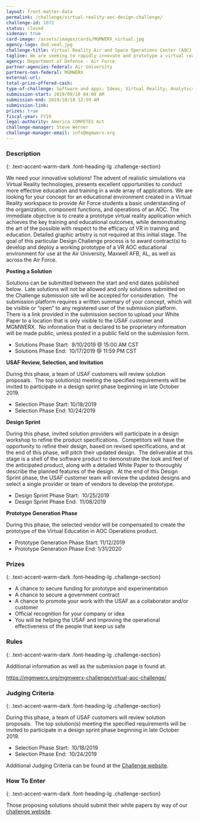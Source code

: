 ```yaml
---
layout: front-matter-data
permalink: /challenge/virtual-reality-aoc-design-challenge/
challenge-id: 1072
status: closed
sidenav: true
card-image: /assets/images/cards/MGMWERX_virtual.jpg
agency-logo: dod_seal.jpg
challenge-title: Virtual Reality Air and Space Operations Center (AOC) Design Challenge
tagline: We are seeking to rapidly innovate and prototype a virtual reality platform for providing education and training in the organization, functions, and operations of an Air & Space Operations Center (AOC).  
agency: Department of Defense - Air Force
partner-agencies-federal: Air University
partners-non-federal: MGMWERX
external-url:
total-prize-offered-cash:
type-of-challenge: Software and apps; Ideas; Virtual Reality; Analytics, Visualizations and algorithms; Scientific
submission-start: 2019/09/10 04:00 AM
submission-end: 2019/10/18 12:59 AM
submission-link:  
prizes: true
fiscal-year: FY19
legal-authority: America COMPETES Act
challenge-manager: Steve Werner
challenge-manager-email: info@mgmwerx.org
---
```




<!-- Description start -->
### Description
{: .text-accent-warm-dark .font-heading-lg .challenge-section}

<p>We need your innovative solutions! The advent of realistic simulations via Virtual Reality technologies, presents excellent opportunities to conduct more effective education and training in a wide array of applications. We are looking for your concept for an educational environment created in a Virtual Reality workspace to provide Air Force students a basic understanding of the organization, component functions, and operations of an AOC. The immediate objective is to create a prototype virtual reality application which achieves the key training and educational outcomes, while demonstrating the art of the possible with respect to the efficacy of VR in training and education. Detailed graphic artistry is not required at this initial stage. The goal of this particular Design Challenge process is to award contract(s) to develop and deploy a working prototype of a VR AOC educational environment for use at the Air University, Maxwell AFB, AL, as well as across the Air Force.</p>
<p><strong>Posting a Solution</strong></p>
<p>Solutions can be submitted between the start and end dates published below.&nbsp; Late solutions will not be allowed and only solutions submitted on the Challenge submission site will be accepted for consideration.&nbsp; The submission platform requires a written summary of your concept, which will be visible or &ldquo;open&rdquo; to any registered user of the submission platform.&nbsp; There is a link provided in the submission section to upload your White Paper to a location that is only visible to the USAF customer and MGMWERX.&nbsp; No information that is declared to be proprietary information will be made public, unless posted in a public field on the submission form.</p>
<ul>
<li>Solutions Phase Start:&nbsp; 9/10/2019 @ 15:00 AM CST</li>
<li>Solutions Phase End:&nbsp; 10/17/2019 @ 11:59 PM CST</li>
</ul>
<p><strong>USAF Review, Selection, and Invitation</strong></p>
<p>During this phase, a team of USAF customers will review solution proposals.&nbsp; The top solution(s) meeting the specified requirements will be invited to participate in a design sprint phase beginning in late October 2019.</p>
<ul>
<li>Selection Phase Start: 10/18/2019</li>
<li>Selection Phase End: 10/24/2019</li>
</ul>
<p><strong>Design Sprint</strong></p>
<p>During this phase, invited solution providers will participate in a design workshop to refine the product specifications.&nbsp; Competitors will have the opportunity to refine their design, based on revised specifications, and at the end of this phase, will pitch their updated design.&nbsp; The deliverable at this stage is a shell of the software product to demonstrate the look and feel of the anticipated product, along with a detailed White Paper to thoroughly describe the planned features of the design.&nbsp; At the end of this Design Sprint phase, the USAF customer team will review the updated designs and select a single provider or team of vendors to develop the prototype.</p>
<ul>
<li>Design Sprint Phase Start:&nbsp; 10/25/2019</li>
<li>Design Sprint Phase End:&nbsp; 11/08/2019</li>
</ul>
<p><strong>Prototype Generation Phase</strong></p>
<p>During this phase, the selected vendor will be compensated to create the prototype of the Virtual Education in AOC Operations product.</p>
<ul>
<li>Prototype Generation Phase Start: 11/12/2019</li>
<li>Prototype Generation Phase End: 1/31/2020</li>
</ul>

<!-- Prizes start -->
### Prizes
{: .text-accent-warm-dark .font-heading-lg .challenge-section}

<ul>
<li>A chance to secure funding for prototype and experimentation</li>
<li>A chance to secure a government contract</li>
<li>A chance to promote your work with the USAF as a collaborator and/or customer</li>
<li>Official recognition for your company or idea</li>
<li>You will be helping the USAF and improving the operational effectiveness of the people that keep us safe</li>
</ul>

<!-- Rules start -->
### Rules 
{: .text-accent-warm-dark .font-heading-lg .challenge-section}

<p>Additional information as well as the submission page is found at:</p>
<p><a href="https://mgmwerx.org/mgmwerx-challenge/virtual-aoc-challenge/" target="_blank" rel="noopener">https://mgmwerx.org/mgmwerx-challenge/virtual-aoc-challenge/</a></p>

<!-- Judging start -->
### Judging Criteria
{: .text-accent-warm-dark .font-heading-lg .challenge-section}

<p>During this phase, a team of USAF customers will review solution proposals.&nbsp; The top solution(s) meeting the specified requirements will be invited to participate in a design sprint phase beginning in late October 2019.</p>
<ul>
<li>Selection Phase Start:&nbsp; 10/18/2019</li>
<li>Selection Phase End:&nbsp; 10/24/2019</li>
</ul>
<p>Additional Judging Criteria can be found at the <a href="https://mgmwerx.org/mgmwerx-challenge/virtual-aoc-challenge/">Challenge website</a>.</p>

<!--  How To Enter start -->
### How To Enter
{: .text-accent-warm-dark .font-heading-lg .challenge-section}

<p>Those proposing solutions should submit their white papers by way of our <a href="https://mgmwerx.org/mgmwerx-challenge/virtual-aoc-challenge/" target="_blank" rel="noopener">challenge website</a>.</p>
